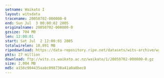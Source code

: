 ```yaml
---
setname: Waikato I
layout: witsdata
tracename: 20050702-000000-0
end: Sun Jul  3 00:00:02 2005
originalname: 20050702-000000-0
gzsize: 704 MB
len: 12:00:01
start: Sat Jul  2 12:00:01 2005
totalwirelen: 10,891 MB
ripedownload: https://data-repository.ripe.net/datasets/wits-archive/waikato/1/20050702-000000-0.gz
pkts: 27 million
download: ftp://wits.cs.waikato.ac.nz/waikato/1/20050702-000000-0.gz
size: 2,004 MB
md5: a156c904435aabc098738a41a0a8bec8
---
```

